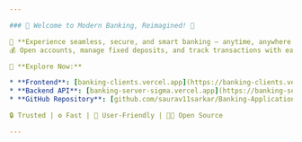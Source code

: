 ```yaml
---

### 🌟 Welcome to Modern Banking, Reimagined! 🌟

🚀 **Experience seamless, secure, and smart banking — anytime, anywhere.**
💰 Open accounts, manage fixed deposits, and track transactions with ease.

🔗 **Explore Now:**

* **Frontend**: [banking-clients.vercel.app](https://banking-clients.vercel.app/)
* **Backend API**: [banking-server-sigma.vercel.app](https://banking-server-sigma.vercel.app/)
* **GitHub Repository**: [github.com/saurav11sarkar/Banking-Application](https://github.com/saurav11sarkar/Banking-Application.git)

🔒 Trusted | ⚙️ Fast | 📱 User-Friendly | 👨‍💻 Open Source

---
```

